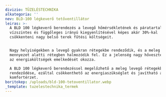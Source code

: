 ```yaml
---
divizio: TÜZELÉSTECHNIKA
alkategoria: ''
nev: BLD-100 légkeverő tetőventillátor
leiras: >-
  A BLD 100 légkeverő berendezés a levegő hőmérsékletének és páratartalmának
  vízszintes és függőleges irányú kiegyenlítésével képes akár 30%-kal
  csökkenteni nagy belső terek fűtési költségeit.


  Nagy helyiségekben a levegő gyakran rétegekbe rendeződik, és a meleg levegő a
  mennyezet alatti rétegben halmozódik fel. Ez a jelenség nagy hőveszteséget és
  az energiaköltségek emelkedését okozza.

  A BLD 100 légkeverő berendezéssel megelőzhető a meleg levegő rétegekbe
  rendeződése, ezáltal csökkenthető az energiaszükséglet és javítható a
  komfortérzet. 
boritokep: /uploads/bld-100-tetoventillator.webp
_template: tuzelestechnika_termek
---
```


